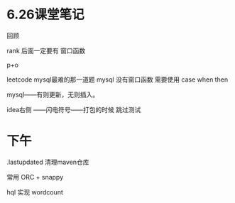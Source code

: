 # 6.26课堂笔记

回顾  

rank 后面一定要有 窗口函数

p+o

leetcode  mysql最难的那一道题   mysql  没有窗口函数   需要使用 case when  then  

mysql——有则更新，无则插入。

idea右侧 ——闪电符号——打包的时候  跳过测试



# 下午

.lastupdated   清理maven仓库

常用  ORC + snappy

hql  实现  wordcount

